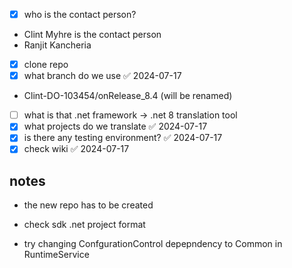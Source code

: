 - [x] who is the contact person?
- Clint Myhre is the contact person
- Ranjit Kancheria

- [x] clone repo 
- [x] what branch do we use ✅ 2024-07-17
- Clint-DO-103454/onRelease_8.4 (will be renamed)
- [ ] what is that .net framework -> .net 8 translation tool
- [x] what projects do we translate ✅ 2024-07-17
- [x] is there any testing environment? ✅ 2024-07-17
- [x] check wiki ✅ 2024-07-17

## notes
- the new repo has to be created
- check sdk .net project format

- try changing ConfgurationControl depepndency to Common in RuntimeService